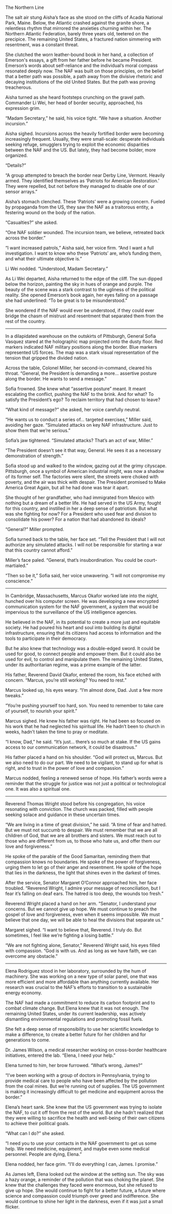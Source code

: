 The Northern Line

The salt air stung Aisha’s face as she stood on the cliffs of Acadia National Park, Maine. Below, the Atlantic crashed against the granite shore, a relentless rhythm that mirrored the anxieties churning within her. The Northern Atlantic Federation, barely three years old, teetered on the precipice. The remaining United States, a fractured nation simmering with resentment, was a constant threat.

She clutched the worn leather-bound book in her hand, a collection of Emerson's essays, a gift from her father before he became President. Emerson’s words about self-reliance and the individual’s moral compass resonated deeply now. The NAF was built on those principles, on the belief that a better path was possible, a path away from the divisive rhetoric and decaying institutions of the old United States. But the path was proving treacherous.

Aisha turned as she heard footsteps crunching on the gravel path. Commander Li Wei, her head of border security, approached, his expression grim.

“Madam Secretary,” he said, his voice tight. “We have a situation. Another incursion.”

Aisha sighed. Incursions across the heavily fortified border were becoming increasingly frequent. Usually, they were small-scale: desperate individuals seeking refuge, smugglers trying to exploit the economic disparities between the NAF and the US. But lately, they had become bolder, more organized.

“Details?”

“A group attempted to breach the border near Derby Line, Vermont. Heavily armed. They identified themselves as ‘Patriots for American Restoration.’ They were repelled, but not before they managed to disable one of our sensor arrays.”

Aisha’s stomach clenched. These ‘Patriots’ were a growing concern. Fueled by propaganda from the US, they saw the NAF as a traitorous entity, a festering wound on the body of the nation.

“Casualties?” she asked.

“One NAF soldier wounded. The incursion team, we believe, retreated back across the border.”

“I want increased patrols,” Aisha said, her voice firm. “And I want a full investigation. I want to know who these ‘Patriots’ are, who’s funding them, and what their ultimate objective is.”

Li Wei nodded. “Understood, Madam Secretary.”

As Li Wei departed, Aisha returned to the edge of the cliff. The sun dipped below the horizon, painting the sky in hues of orange and purple. The beauty of the scene was a stark contrast to the ugliness of the political reality. She opened Emerson’s book again, her eyes falling on a passage she had underlined: “To be great is to be misunderstood.”

She wondered if the NAF would ever be understood, if they could ever bridge the chasm of mistrust and resentment that separated them from the rest of the country.

***

In a dilapidated warehouse on the outskirts of Pittsburgh, General Sofia Vasquez stared at the holographic map projected onto the dusty floor. Red markers indicated NAF military positions along the border. Blue markers represented US forces. The map was a stark visual representation of the tension that gripped the divided nation.

Across the table, Colonel Miller, her second-in-command, cleared his throat. “General, the President is demanding a more… assertive posture along the border. He wants to send a message.”

Sofia frowned. She knew what “assertive posture” meant. It meant escalating the conflict, pushing the NAF to the brink. And for what? To satisfy the President’s ego? To reclaim territory that had chosen to leave?

“What kind of message?” she asked, her voice carefully neutral.

“He wants us to conduct a series of… targeted exercises,” Miller said, avoiding her gaze. “Simulated attacks on key NAF infrastructure. Just to show them that we’re serious.”

Sofia’s jaw tightened. “Simulated attacks? That’s an act of war, Miller.”

“The President doesn’t see it that way, General. He sees it as a necessary demonstration of strength.”

Sofia stood up and walked to the window, gazing out at the grimy cityscape. Pittsburgh, once a symbol of American industrial might, was now a shadow of its former self. The factories were silent, the streets were choked with poverty, and the air was thick with despair. The President promised to Make America Great Again, but all he had done was tear it apart.

She thought of her grandfather, who had immigrated from Mexico with nothing but a dream of a better life. He had served in the US Army, fought for this country, and instilled in her a deep sense of patriotism. But what was she fighting for now? For a President who used fear and division to consolidate his power? For a nation that had abandoned its ideals?

“General?” Miller prompted.

Sofia turned back to the table, her face set. “Tell the President that I will not authorize any simulated attacks. I will not be responsible for starting a war that this country cannot afford.”

Miller’s face paled. “General, that’s insubordination. You could be court-martialed.”

“Then so be it,” Sofia said, her voice unwavering. “I will not compromise my conscience.”

***

In Cambridge, Massachusetts, Marcus Okafor worked late into the night, hunched over his computer screen. He was developing a new encrypted communication system for the NAF government, a system that would be impervious to the surveillance of the US intelligence agencies.

He believed in the NAF, in its potential to create a more just and equitable society. He had poured his heart and soul into building its digital infrastructure, ensuring that its citizens had access to information and the tools to participate in their democracy.

But he also knew that technology was a double-edged sword. It could be used for good, to connect people and empower them. But it could also be used for evil, to control and manipulate them. The remaining United States, under its authoritarian regime, was a prime example of the latter.

His father, Reverend David Okafor, entered the room, his face etched with concern. “Marcus, you’re still working? You need to rest.”

Marcus looked up, his eyes weary. “I’m almost done, Dad. Just a few more tweaks.”

“You’re pushing yourself too hard, son. You need to remember to take care of yourself, to nourish your spirit.”

Marcus sighed. He knew his father was right. He had been so focused on his work that he had neglected his spiritual life. He hadn’t been to church in weeks, hadn’t taken the time to pray or meditate.

“I know, Dad,” he said. “It’s just… there’s so much at stake. If the US gains access to our communication network, it could be disastrous.”

His father placed a hand on his shoulder. “God will protect us, Marcus. But we also need to do our part. We need to be vigilant, to stand up for what is right, and to trust in the power of love and compassion.”

Marcus nodded, feeling a renewed sense of hope. His father’s words were a reminder that the struggle for justice was not just a political or technological one. It was also a spiritual one.

***

Reverend Thomas Wright stood before his congregation, his voice resonating with conviction. The church was packed, filled with people seeking solace and guidance in these uncertain times.

“We are living in a time of great division,” he said. “A time of fear and hatred. But we must not succumb to despair. We must remember that we are all children of God, that we are all brothers and sisters. We must reach out to those who are different from us, to those who hate us, and offer them our love and forgiveness.”

He spoke of the parable of the Good Samaritan, reminding them that compassion knows no boundaries. He spoke of the power of forgiveness, urging them to let go of their anger and resentment. He spoke of the hope that lies in the darkness, the light that shines even in the darkest of times.

After the service, Senator Margaret O’Connor approached him, her face troubled. “Reverend Wright, I admire your message of reconciliation, but I fear it’s falling on deaf ears. The hatred is too deep, the wounds too fresh.”

Reverend Wright placed a hand on her arm. “Senator, I understand your concerns. But we cannot give up hope. We must continue to preach the gospel of love and forgiveness, even when it seems impossible. We must believe that one day, we will be able to heal the divisions that separate us.”

Margaret sighed. “I want to believe that, Reverend. I truly do. But sometimes, I feel like we’re fighting a losing battle.”

“We are not fighting alone, Senator,” Reverend Wright said, his eyes filled with compassion. “God is with us. And as long as we have faith, we can overcome any obstacle.”

***

Elena Rodriguez stood in her laboratory, surrounded by the hum of machinery. She was working on a new type of solar panel, one that was more efficient and more affordable than anything currently available. Her research was crucial to the NAF’s efforts to transition to a sustainable energy economy.

The NAF had made a commitment to reduce its carbon footprint and to combat climate change. But Elena knew that it was not enough. The remaining United States, under its current leadership, was actively dismantling environmental regulations and promoting fossil fuels.

She felt a deep sense of responsibility to use her scientific knowledge to make a difference, to create a better future for her children and for generations to come.

Dr. James Wilson, a medical researcher working on cross-border healthcare initiatives, entered the lab. “Elena, I need your help.”

Elena turned to him, her brow furrowed. “What’s wrong, James?”

“I’ve been working with a group of doctors in Pennsylvania, trying to provide medical care to people who have been affected by the pollution from the coal mines. But we’re running out of supplies. The US government is making it increasingly difficult to get medicine and equipment across the border.”

Elena’s heart sank. She knew that the US government was trying to isolate the NAF, to cut it off from the rest of the world. But she hadn’t realized that they were willing to sacrifice the health and well-being of their own citizens to achieve their political goals.

“What can I do?” she asked.

“I need you to use your contacts in the NAF government to get us some help. We need medicine, equipment, and maybe even some medical personnel. People are dying, Elena.”

Elena nodded, her face grim. “I’ll do everything I can, James. I promise.”

As James left, Elena looked out the window at the setting sun. The sky was a hazy orange, a reminder of the pollution that was choking the planet. She knew that the challenges they faced were enormous, but she refused to give up hope. She would continue to fight for a better future, a future where science and compassion could triumph over greed and indifference. She would continue to shine her light in the darkness, even if it was just a small flicker.
